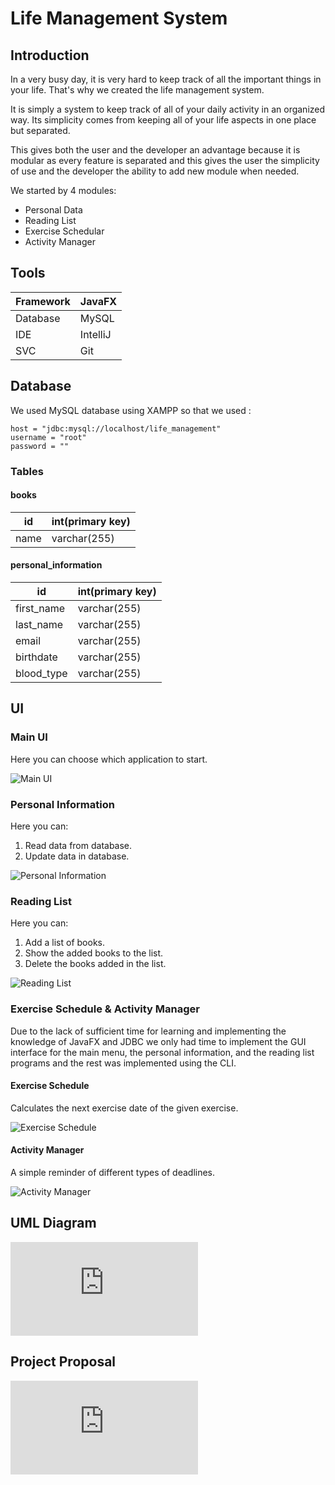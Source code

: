 # Life Management System

## Introduction

In a very busy day, it is very hard to keep track of all the important things in your life. That's why we created the life management system.

It is simply a system to keep track of all of your daily activity in an organized way. Its simplicity comes from keeping all of your life aspects in one place but separated.

This gives both the user and the developer an advantage because it is modular as every feature is separated and this gives the user the simplicity of use and the developer the ability to add new module when needed.

We started by 4 modules:
- Personal Data
- Reading List
- Exercise Schedular
- Activity Manager

## Tools

| Framework | JavaFX |
|-----------|--------|
| Database | MySQL |
| IDE | IntelliJ |
| SVC | Git |

## Database

We used MySQL database using XAMPP so that we used :

```MySQL
host = "jdbc:mysql://localhost/life_management"
username = "root"
password = ""
```

### Tables

#### books

| id | int(primary key)|
|---|------------------|
| name | varchar(255)|

#### personal_information

| id | int(primary key) |
|---|-------------------|
| first_name | varchar(255) |
|last_name | varchar(255) |
| email | varchar(255) |
| birthdate | varchar(255) |
| blood_type | varchar(255) |

## UI

### Main UI

Here you can choose which application to start.

![Main UI](https://github.com/AbdullahZahra/life-management-system-CSE56/blob/main/images/mainUI.png)

### Personal Information

Here you can:
1. Read data from database.
2. Update data in database.

![Personal Information](https://github.com/AbdullahZahra/life-management-system-CSE56/blob/main/images/personalInformation.png)

### Reading List

Here you can:
1. Add a list of books.
2. Show the added books to the list.
3. Delete the books added in the list.

![Reading List](https://github.com/AbdullahZahra/life-management-system-CSE56/blob/main/images/readingList.png)

### Exercise Schedule & Activity Manager

Due to the lack of sufficient time for learning and implementing the knowledge of JavaFX and JDBC we only had time to implement the GUI interface for the main menu, the personal information, and the reading list programs and the rest was implemented using the CLI.

#### Exercise Schedule

Calculates the next exercise date of the given exercise.

![Exercise Schedule](https://github.com/AbdullahZahra/life-management-system-CSE56/blob/main/images/exerciseSchedule.png)

#### Activity Manager

A simple reminder of different types of deadlines.

![Activity Manager](https://github.com/AbdullahZahra/life-management-system-CSE56/blob/main/images/activityManager.png)
## UML Diagram

![UML Diagram](https://github.com/AbdullahZahra/life-management-system-CSE56/blob/main/pdfs/UML_Diagram%20-1.pdf)

## Project Proposal

![Project Proposal](https://github.com/AbdullahZahra/life-management-system-CSE56/blob/main/pdfs/LifeMangment.pdf)
